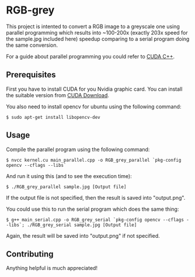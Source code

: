 # RGB-grey

This project is intented to convert a RGB image to a greyscale one using parallel programming which results into ~100-200x (exactly 203x speed for the sample.jpg included here) speedup comparing to a serial program doing the same conversion.

For a guide about parallel programming you could refer to [CUDA C++](http://docs.nvidia.com/cuda/cuda-c-programming-guide/index.html).

## Prerequisites

First you have to install CUDA for you Nvidia graphic card. You can install the suitable version from [CUDA Download](https://developer.nvidia.com/cuda-downloads).

You also need to install opencv for ubuntu using the following command:

```
$ sudo apt-get install libopencv-dev
```

## Usage

Compile the parallel program using the following command:
```
$ nvcc kernel.cu main_parallel.cpp -o RGB_grey_parallel `pkg-config opencv --cflags --libs`
```
And run it using this (and to see the execution time):
```
$ ./RGB_grey_parallel sample.jpg [Output file]
```
If the output file is not specified, then the result is saved into "output.png".

You could use this to run the serial program which does the same thing:
```
$ g++ main_serial.cpp -o RGB_grey_serial `pkg-config opencv --cflags --libs`; ./RGB_grey_serial sample.jpg [Output file]
```
Again, the result will be saved into "output.png" if not specified.

## Contributing
Anything helpful is much appreciated!
